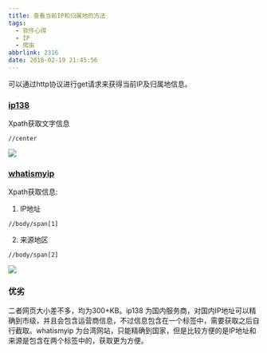 ```yaml
---
title: 查看当前IP和归属地的方法
tags:
  - 软件心得
  - IP
  - 爬虫
abbrlink: 2316
date: 2018-02-19 21:45:56
---
```

可以通过http协议进行get请求来获得当前IP及归属地信息。
<!--more-->
### [ip138](http://2017.ip138.com/ic.asp)
Xpath获取文字信息
```
//center
```
![](http://qiniucdn.wayneshao.com/20180219214549906/20180219095338344.png)
### [whatismyip](http://www.whatismyip.com.tw/)
Xpath获取信息:
1. IP地址
```
//body/span[1]
```
2. 来源地区
```
//body/span[2]
```
![](http://qiniucdn.wayneshao.com/20180219214549906/20180219095925145.png)

### 优劣
二者网页大小差不多，均为300+KB。ip138 为国内服务商，对国内IP地址可以精确到市级，并且会包含运营商信息，不过信息包含在一个标签中，需要获取之后自行截取。whatismyip 为台湾网站，只能精确到国家，但是比较方便的是IP地址和来源是包含在两个标签中的，获取更为方便。